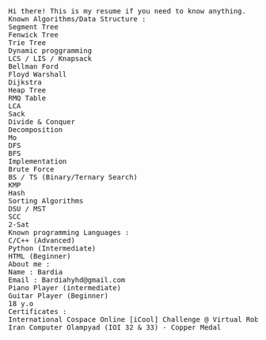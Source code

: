 <pre>
Hi there! This is my resume if you need to know anything.
Known Algorithms/Data Structure : 
Segment Tree 
Fenwick Tree
Trie Tree 
Dynamic proggramming 
LCS / LIS / Knapsack
Bellman Ford
Floyd Warshall
Dijkstra 
Heap Tree
RMQ Table
LCA
Sack
Divide & Conquer
Decomposition
Mo
DFS
BFS
Implementation
Brute Force
BS / TS (Binary/Ternary Search) 
KMP
Hash 
Sorting Algorithms
DSU / MST 
SCC
2-Sat
Known programming Languages : 
C/C++ (Advanced) 
Python (Intermediate) 
HTML (Beginner)
About me : 
Name : Bardia
Email : Bardiahyhd@gmail.com
Piano Player (intermediate)
Guitar Player (Beginner)
18 y.o 
Certificates : 
International Cospace Online [iCool] Challenge @ Virtual Robocup 2020 - Finalist 
Iran Computer Olampyad (IOI 32 & 33) - Copper Medal
</pre>
